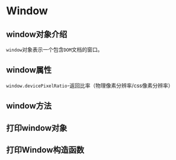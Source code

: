 # Window

## window对象介绍
`window`对象表示一个包含`DOM`文档的窗口。

## window属性
`window.devicePixelRatio`-返回比率（物理像素分辨率/css像素分辨率）
## window方法


## 打印window对象

## 打印Window构造函数
